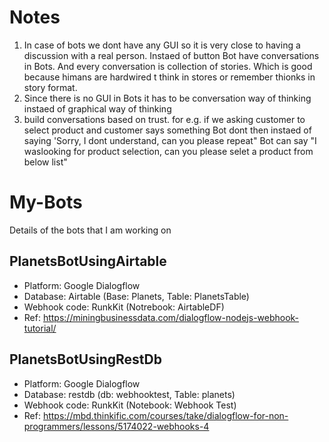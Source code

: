 # Notes
1. In case of bots we dont have any GUI so it is very close to having a discussion with a real person. Instaed of button Bot have conversations in Bots. And every conversation is collection of stories. Which is good because himans are hardwired t think in stores or remember thionks in story format.
2. Since there is no GUI in Bots it has to be conversation way of thinking instaed of graphical way of thinking
3. build conversations based on trust. for e.g. if we asking customer to select product and customer says something Bot dont then instaed of saying 'Sorry, I dont understand, can you please repeat" Bot can say "I waslooking for product selection, can you please selet a product from below list"

# My-Bots

Details of the bots that I am working on

## PlanetsBotUsingAirtable
- Platform: Google Dialogflow
- Database: Airtable (Base: Planets, Table: PlanetsTable)
- Webhook code: RunkKit (Notrebook: AirtableDF)
- Ref: https://miningbusinessdata.com/dialogflow-nodejs-webhook-tutorial/

## PlanetsBotUsingRestDb
- Platform: Google Dialogflow
- Database: restdb (db: webhooktest, Table: planets)
- Webhook code: RunkKit (Notebook: Webhook Test)
- Ref: https://mbd.thinkific.com/courses/take/dialogflow-for-non-programmers/lessons/5174022-webhooks-4
